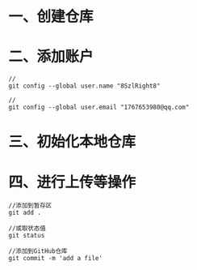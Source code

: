 # 一、创建仓库

# 二、添加账户

~~~
//
git config --global user.name "8SzlRight8"

//
git config --global user.email "1767653980@qq.com"

~~~



# 三、初始化本地仓库

# 四、进行上传等操作

~~~
//添加到暂存区
git add .

//或取状态值
git status

//添加到GitHub仓库
git commit -m 'add a file'
~~~


